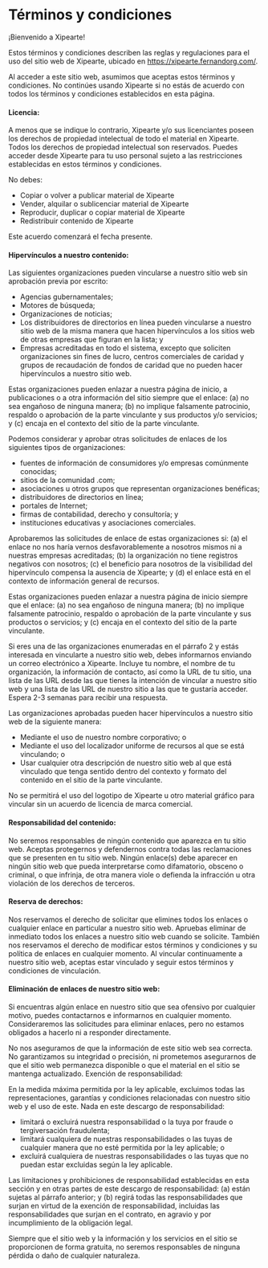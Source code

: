 # Términos y condiciones


¡Bienvenido a Xipearte!

Estos términos y condiciones describen las reglas y regulaciones para el uso del sitio web de Xipearte, ubicado en https://xipearte.fernandorg.com/.

Al acceder a este sitio web, asumimos que aceptas estos términos y condiciones. No continúes usando Xipearte si no estás de acuerdo con todos los términos y condiciones establecidos en esta página.

<h4>Licencia:</h4>

A menos que se indique lo contrario, Xipearte y/o sus licenciantes poseen los derechos de propiedad intelectual de todo el material en Xipearte. Todos los derechos de propiedad intelectual son reservados. Puedes acceder desde Xipearte para tu uso personal sujeto a las restricciones establecidas en estos términos y condiciones.

No debes:
<ul>
    <li>Copiar o volver a publicar material de Xipearte</li>
    <li>Vender, alquilar o sublicenciar material de Xipearte</li>
    <li>Reproducir, duplicar o copiar material de Xipearte</li>
    <li>Redistribuir contenido de Xipearte</li>
</ul>

Este acuerdo comenzará el fecha presente.


<h4>Hipervínculos a nuestro contenido:</h4>

Las siguientes organizaciones pueden vincularse a nuestro sitio web sin aprobación previa por escrito:
<ul>
    <li>Agencias gubernamentales;</li>
    <li>Motores de búsqueda;</li>
    <li>Organizaciones de noticias;</li>
    <li>Los distribuidores de directorios en línea pueden vincularse a nuestro sitio web de la misma manera que hacen hipervínculos a los sitios web de otras empresas que figuran en la lista; y</li>
    <li>Empresas acreditadas en todo el sistema, excepto que soliciten organizaciones sin fines de lucro, centros comerciales de caridad y grupos de recaudación de fondos de caridad que no pueden hacer hipervínculos a nuestro sitio web.</li>
</ul>
Estas organizaciones pueden enlazar a nuestra página de inicio, a publicaciones o a otra información del sitio siempre que el enlace: (a) no sea engañoso de ninguna manera; (b) no implique falsamente patrocinio, respaldo o aprobación de la parte vinculante y sus productos y/o servicios; y (c) encaja en el contexto del sitio de la parte vinculante.

Podemos considerar y aprobar otras solicitudes de enlaces de los siguientes tipos de organizaciones:
<ul>
    <li>fuentes de información de consumidores y/o empresas comúnmente conocidas;</li>
    <li>sitios de la comunidad .com;</li>
    <li>asociaciones u otros grupos que representan organizaciones benéficas;</li>
    <li>distribuidores de directorios en línea;</li>
    <li>portales de Internet;</li>
    <li>firmas de contabilidad, derecho y consultoría; y</li>
    <li>instituciones educativas y asociaciones comerciales.</li>
</ul>
Aprobaremos las solicitudes de enlace de estas organizaciones si: (a) el enlace no nos haría vernos desfavorablemente a nosotros mismos ni a nuestras empresas acreditadas; (b) la organización no tiene registros negativos con nosotros; (c) el beneficio para nosotros de la visibilidad del hipervínculo compensa la ausencia de Xipearte; y (d) el enlace está en el contexto de información general de recursos.

Estas organizaciones pueden enlazar a nuestra página de inicio siempre que el enlace: (a) no sea engañoso de ninguna manera; (b) no implique falsamente patrocinio, respaldo o aprobación de la parte vinculante y sus productos o servicios; y (c) encaja en el contexto del sitio de la parte vinculante.

Si eres una de las organizaciones enumeradas en el párrafo 2 y estás interesada en vincularte a nuestro sitio web, debes informarnos enviando un correo electrónico a Xipearte. Incluye tu nombre, el nombre de tu organización, la información de contacto, así como la URL de tu sitio, una lista de las URL desde las que tienes la intención de vincular a nuestro sitio web y una lista de las URL de nuestro sitio a las que te gustaría acceder. Espera 2-3 semanas para recibir una respuesta.

Las organizaciones aprobadas pueden hacer hipervínculos a nuestro sitio web de la siguiente manera:
<ul>
    <li>Mediante el uso de nuestro nombre corporativo; o</li>
    <li>Mediante el uso del localizador uniforme de recursos al que se está vinculando; o</li>
    <li>Usar cualquier otra descripción de nuestro sitio web al que está vinculado que tenga sentido dentro del contexto y formato del contenido en el sitio de la parte vinculante.</li>
</ul>
No se permitirá el uso del logotipo de Xipearte u otro material gráfico para vincular sin un acuerdo de licencia de marca comercial. 


<h4>Responsabilidad del contenido:</h4>

No seremos responsables de ningún contenido que aparezca en tu sitio web. Aceptas protegernos y defendernos contra todas las reclamaciones que se presenten en tu sitio web. Ningún enlace(s) debe aparecer en ningún sitio web que pueda interpretarse como difamatorio, obsceno o criminal, o que infrinja, de otra manera viole o defienda la infracción u otra violación de los derechos de terceros.

<h4>Reserva de derechos:</h4>

Nos reservamos el derecho de solicitar que elimines todos los enlaces o cualquier enlace en particular a nuestro sitio web. Apruebas eliminar de inmediato todos los enlaces a nuestro sitio web cuando se solicite. También nos reservamos el derecho de modificar estos términos y condiciones y su política de enlaces en cualquier momento. Al vincular continuamente a nuestro sitio web, aceptas estar vinculado y seguir estos términos y condiciones de vinculación.

<h4>Eliminación de enlaces de nuestro sitio web:</h4>

Si encuentras algún enlace en nuestro sitio que sea ofensivo por cualquier motivo, puedes contactarnos e informarnos en cualquier momento. Consideraremos las solicitudes para eliminar enlaces, pero no estamos obligados a hacerlo ni a responder directamente.

No nos aseguramos de que la información de este sitio web sea correcta. No garantizamos su integridad o precisión, ni prometemos asegurarnos de que el sitio web permanezca disponible o que el material en el sitio se mantenga actualizado.
Exención de responsabilidad:

En la medida máxima permitida por la ley aplicable, excluimos todas las representaciones, garantías y condiciones relacionadas con nuestro sitio web y el uso de este. Nada en este descargo de responsabilidad:
<ul>
    <li>limitará o excluirá nuestra responsabilidad o la tuya por fraude o tergiversación fraudulenta;</li>
    <li>limitará cualquiera de nuestras responsabilidades o las tuyas de cualquier manera que no esté permitida por la ley aplicable; o</li>
    <li>excluirá cualquiera de nuestras responsabilidades o las tuyas que no puedan estar excluidas según la ley aplicable.</li>
</ul>
Las limitaciones y prohibiciones de responsabilidad establecidas en esta sección y en otras partes de este descargo de responsabilidad: (a) están sujetas al párrafo anterior; y (b) regirá todas las responsabilidades que surjan en virtud de la exención de responsabilidad, incluidas las responsabilidades que surjan en el contrato, en agravio y por incumplimiento de la obligación legal.

Siempre que el sitio web y la información y los servicios en el sitio se proporcionen de forma gratuita, no seremos responsables de ninguna pérdida o daño de cualquier naturaleza. 